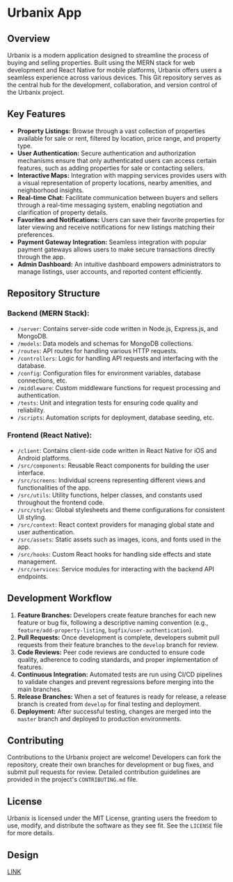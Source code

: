 # Urbanix App

## Overview
Urbanix is a modern application designed to streamline the process of buying and selling properties. Built using the MERN stack for web development and React Native for mobile platforms, Urbanix offers users a seamless experience across various devices. This Git repository serves as the central hub for the development, collaboration, and version control of the Urbanix project.

## Key Features
- **Property Listings:** Browse through a vast collection of properties available for sale or rent, filtered by location, price range, and property type.
- **User Authentication:** Secure authentication and authorization mechanisms ensure that only authenticated users can access certain features, such as adding properties for sale or contacting sellers.
- **Interactive Maps:** Integration with mapping services provides users with a visual representation of property locations, nearby amenities, and neighborhood insights.
- **Real-time Chat:** Facilitate communication between buyers and sellers through a real-time messaging system, enabling negotiation and clarification of property details.
- **Favorites and Notifications:** Users can save their favorite properties for later viewing and receive notifications for new listings matching their preferences.
- **Payment Gateway Integration:** Seamless integration with popular payment gateways allows users to make secure transactions directly through the app.
- **Admin Dashboard:** An intuitive dashboard empowers administrators to manage listings, user accounts, and reported content efficiently.

## Repository Structure
### Backend (MERN Stack):
- `/server`: Contains server-side code written in Node.js, Express.js, and MongoDB.
- `/models`: Data models and schemas for MongoDB collections.
- `/routes`: API routes for handling various HTTP requests.
- `/controllers`: Logic for handling API requests and interfacing with the database.
- `/config`: Configuration files for environment variables, database connections, etc.
- `/middleware`: Custom middleware functions for request processing and authentication.
- `/tests`: Unit and integration tests for ensuring code quality and reliability.
- `/scripts`: Automation scripts for deployment, database seeding, etc.

### Frontend (React Native):
- `/client`: Contains client-side code written in React Native for iOS and Android platforms.
- `/src/components`: Reusable React components for building the user interface.
- `/src/screens`: Individual screens representing different views and functionalities of the app.
- `/src/utils`: Utility functions, helper classes, and constants used throughout the frontend code.
- `/src/styles`: Global stylesheets and theme configurations for consistent UI styling.
- `/src/context`: React context providers for managing global state and user authentication.
- `/src/assets`: Static assets such as images, icons, and fonts used in the app.
- `/src/hooks`: Custom React hooks for handling side effects and state management.
- `/src/services`: Service modules for interacting with the backend API endpoints.

## Development Workflow
1. **Feature Branches:** Developers create feature branches for each new feature or bug fix, following a descriptive naming convention (e.g., `feature/add-property-listing`, `bugfix/user-authentication`).
2. **Pull Requests:** Once development is complete, developers submit pull requests from their feature branches to the `develop` branch for review.
3. **Code Reviews:** Peer code reviews are conducted to ensure code quality, adherence to coding standards, and proper implementation of features.
4. **Continuous Integration:** Automated tests are run using CI/CD pipelines to validate changes and prevent regressions before merging into the main branches.
5. **Release Branches:** When a set of features is ready for release, a release branch is created from `develop` for final testing and deployment.
6. **Deployment:** After successful testing, changes are merged into the `master` branch and deployed to production environments.

## Contributing
Contributions to the Urbanix project are welcome! Developers can fork the repository, create their own branches for development or bug fixes, and submit pull requests for review. Detailed contribution guidelines are provided in the project's `CONTRIBUTING.md` file.

## License
Urbanix is licensed under the MIT License, granting users the freedom to use, modify, and distribute the software as they see fit. See the `LICENSE` file for more details.

## Design
[LINK](https://www.figma.com/community/file/1096718124964343229)

